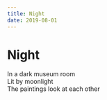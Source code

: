 ```yaml
---
title: Night
date: 2019-08-01
---
```


# Night

In a dark museum room<br/>
Lit by moonlight<br/>
The paintings look at each other<br/>
